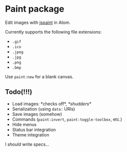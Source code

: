 # Paint package

Edit images with [jspaint](http://github.com/1j01/atom-jspaint) in Atom.


Currently supports the following file extensions:

 * `.gif`
 * `.ico`
 * `.jpeg`
 * `.jpg`
 * `.png`
 * `.bmp`


Use `paint:new` for a blank canvas.


## Todo(!!!)

* Load images: \*checks off\*, _\*shudders\*_
* Serialization (using `data:` URIs)
* Save images (somehow)
* Commands (`paint:invert`, `paint:toggle-toolbox`, etc.)
* Hide menus
* Status bar integration
* Theme integration

I *should* write specs...

